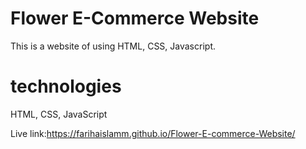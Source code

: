 # Flower E-Commerce Website

This is a  website of using HTML, CSS, Javascript.

# technologies
HTML, CSS, JavaScript

Live link:https://farihaislamm.github.io/Flower-E-commerce-Website/